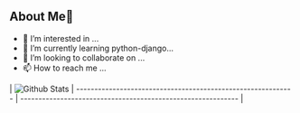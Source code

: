 ## About Me👋
- 👀 I’m interested in ...
- 🌱 I’m currently learning python-django...
- 💞️ I’m looking to collaborate on ...
- 📫 How to reach me ...

| ![Github Stats](https://github-readme-stats.vercel.app/api?username=crseer&show_icons=true&theme=default&count_private=true)
| ------------------------------------------------------------ | ------------------------------------------------------------ |
